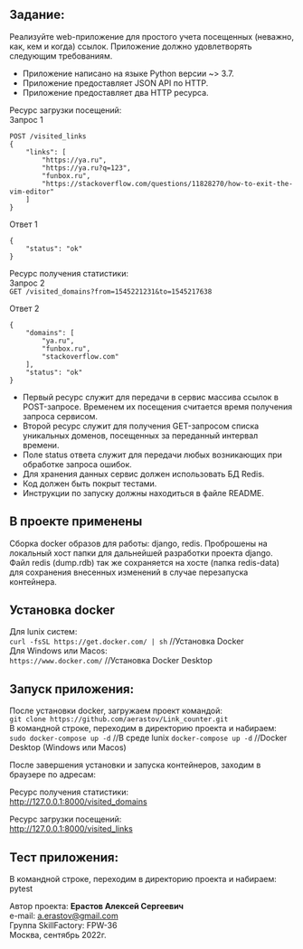 ## Задание:
Реализуйте web-приложение для простого учета посещенных (неважно, как, кем и когда)
ссылок. Приложение должно удовлетворять следующим требованиям.  
- Приложение написано на языке Python версии ~> 3.7. 
- Приложение предоставляет JSON API по HTTP. 
- Приложение предоставляет два HTTP ресурса.

Ресурс загрузки посещений:  
Запрос 1
```
POST /visited_links
{
    "links": [
        "https://ya.ru",
        "https://ya.ru?q=123",
        "funbox.ru",
        "https://stackoverflow.com/questions/11828270/how-to-exit-the-vim-editor"
    ]
}
```
Ответ 1
```
{ 
    "status": "ok" 
}
```

Ресурс получения статистики:  
Запрос 2  
`GET /visited_domains?from=1545221231&to=1545217638`

Ответ 2
```
{ 
    "domains": [
        "ya.ru", 
        "funbox.ru", 
        "stackoverflow.com"
    ],
    "status": "ok" 
} 
```
- Первый ресурс служит для передачи в сервис массива ссылок в POST-запросе. Временем их посещения считается время получения запроса сервисом. 
- Второй ресурс служит для получения GET-запросом списка уникальных доменов, посещенных за переданный интервал времени. 
- Поле status ответа служит для передачи любых возникающих при обработке запроса ошибок. 
- Для хранения данных сервис должен использовать БД Redis.
- Код должен быть покрыт тестами. 
- Инструкции по запуску должны находиться в файле README.

## В проекте применены
Сборка docker образов для работы: django, redis.
Проброшены на локальный хост папки для дальнейшей разработки проекта django.
Файл redis (dump.rdb) так же сохраняется на хосте (папка redis-data) для сохранения внесенных изменений
в случае перезапуска контейнера.

## Установка docker
Для lunix систем:   
```curl -fsSL https://get.docker.com/ | sh``` //Установка Docker  
Для Windows или Macos:  
```https://www.docker.com/``` //Установка Docker Desktop  

## Запуск приложения:  
После установки docker, загружаем проект командой:  
`git clone https://github.com/aerastov/Link_counter.git`  
В командной строке, переходим в директорию проекта и набираем:  
`sudo docker-compose up -d`  //В среде lunix
`docker-compose up -d` //Docker Desktop (Windows или Macos)

После завершения установки и запуска контейнеров, заходим в браузере по адресам:

Ресурс получения статистики:  
http://127.0.0.1:8000/visited_domains  

Ресурс загрузки посещений:  
http://127.0.0.1:8000/visited_links

## Тест приложения:  
В командной строке, переходим в директорию проекта и набираем: pytest

Автор проекта: **Ерастов Алексей Сергеевич**  
e-mail: a.erastov@gmail.com  
Группа SkillFactory: FPW-36  
Москва, сентябрь 2022г.